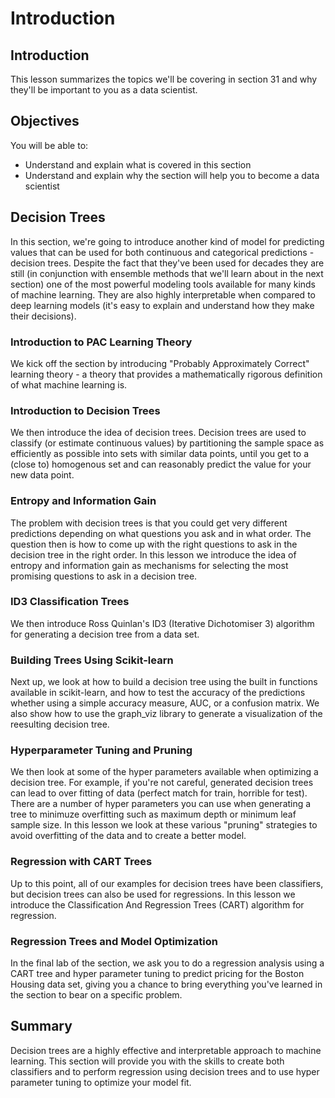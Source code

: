 
# Introduction

## Introduction
This lesson summarizes the topics we'll be covering in section 31 and why they'll be important to you as a data scientist.

## Objectives
You will be able to:
* Understand and explain what is covered in this section
* Understand and explain why the section will help you to become a data scientist

## Decision Trees

In this section, we're going to introduce another kind of model for predicting values that can be used for both continuous and categorical predictions - decision trees. Despite the fact that they've been used for decades they are still (in conjunction with ensemble methods that we'll learn about in the next section) one of the most powerful modeling tools available for many kinds of machine learning. They are also highly interpretable when compared to deep learning models (it's easy to explain and understand how they make their decisions).

### Introduction to PAC Learning Theory

We kick off the section by introducing "Probably Approximately Correct" learning theory - a theory that provides a mathematically rigorous definition of what machine learning is.

### Introduction to Decision Trees

We then introduce the idea of decision trees. Decision trees are used to classify (or estimate continuous values) by partitioning the sample space as efficiently as possible into sets with similar data points, until you get to a (close to) homogenous set and can reasonably predict the value for your new data point.

### Entropy and Information Gain

The problem with decision trees is that you could get very different predictions depending on what questions you ask and in what order. The question then is how to come up with the right questions to ask in the decision tree in the right order. In this lesson we introduce the idea of entropy and information gain as mechanisms for selecting the most promising questions to ask in a decision tree.

### ID3 Classification Trees

We then introduce Ross Quinlan's ID3 (Iterative Dichotomiser 3) algorithm for generating a decision tree from a data set.

### Building Trees Using Scikit-learn

Next up, we look at how to build a decision tree using the built in functions available in scikit-learn, and how to test the accuracy of the predictions whether using a simple accuracy measure, AUC, or a confusion matrix. We also show how to use the graph_viz library to generate a visualization of the reesulting decision tree.

### Hyperparameter Tuning and Pruning

We then look at some of the hyper parameters available when optimizing a decision tree. For example, if you're not careful, generated decision trees can lead to over fitting of data (perfect match for train, horrible for test). There are a number of hyper parameters you can use when generating a tree to minimuze overfitting such as maximum depth or minimum leaf sample size. In this lesson we look at these various "pruning" strategies to avoid overfitting of the data and to create a better model. 

### Regression with CART Trees

Up to this point, all of our examples for decision trees have been classifiers, but decision trees can also be used for regressions. In this lesson we introduce the Classification And Regression Trees (CART) algorithm for regression.

### Regression Trees and Model Optimization

In the final lab of the section, we ask you to do a regression analysis using a CART tree and hyper parameter tuning to predict pricing for the Boston Housing data set, giving you a chance to bring everything you've learned in the section to bear on a specific problem.


## Summary

Decision trees are a highly effective and interpretable approach to machine learning. This section will provide you with the skills to create both classifiers and to perform regression using decision trees and to use hyper parameter tuning to optimize your model fit.


